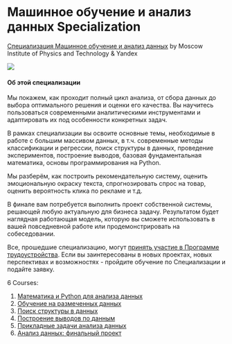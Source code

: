 # Машинное обучение и анализ данных Specialization #

[Специализация Машинное обучение и анализ данных](https://www.coursera.org/specializations/machine-learning-data-analysis) by Moscow Institute of Physics and Technology & Yandex

<p>
    <a href="https://www.coursera.org/specializations/machine-learning-data-analysis">
        <img src="https://github.com/VulpesCorsac/Coursera-Machine-Learning-and-Data-Analysis/blob/master/Logo.jpg">
    </a>
</p>

#### Об этой специализации ####
Мы покажем, как проходит полный цикл анализа, от сбора данных до выбора оптимального решения и оценки его качества. Вы научитесь пользоваться современными аналитическими инструментами и адаптировать их под особенности конкретных задач.

В рамках специализации вы освоите основные темы, необходимые в работе с большим массивом данных, в т.ч. современные методы классификации и регрессии, поиск структуры в данных, проведение экспериментов, построение выводов, базовая фундаментальная математика, основы программирования на Python.

Мы разберём, как построить рекомендательную систему, оценить эмоциональную окраску текста, спрогнозировать спрос на товар, оценить вероятность клика по рекламе и т.д.

В финале вам потребуется выполнить проект собственной системы, решающей любую актуальную для бизнеса задачу. Результатом будет наглядная работающая модель, которую вы сможете использовать в вашей повседневной работе или продемонстрировать на собеседовании.

Все, прошедшие специализацию, могут [принять участие в Программе трудоустройства](https://datasciencecourse.ru/work/?utm_source=MIPT&utm_medium=institutions&utm_content=mainpagecrs). Если вы заинтересованы в новых проектах, новых перспективах и возможностях - пройдите обучение по Специализации и подайте заявку.

6 Courses:

1. [Математика и Python для анализа данных](https://github.com/VulpesCorsac/Coursera-Machine-Learning-and-Data-Analysis)
2. [Обучение на размеченных данных](https://github.com/VulpesCorsac/Coursera-Machine-Learning-and-Data-Analysis)
3. [Поиск структуры в данных](https://github.com/VulpesCorsac/Coursera-Machine-Learning-and-Data-Analysis)
4. [Построение выводов по данным](https://github.com/VulpesCorsac/Coursera-Machine-Learning-and-Data-Analysis)
5. [Прикладные задачи анализа данных](https://github.com/VulpesCorsac/Coursera-Machine-Learning-and-Data-Analysis)
6. [Анализ данных: финальный проект](https://github.com/VulpesCorsac/Coursera-Machine-Learning-and-Data-Analysis)
